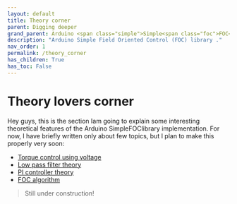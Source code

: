 ```yaml
---
layout: default
title: Theory corner
parent: Digging deeper
grand_parent: Arduino <span class="simple">Simple<span class="foc">FOC</span>library</span>
description: "Arduino Simple Field Oriented Control (FOC) library ."
nav_order: 1
permalink: /theory_corner
has_children: True
has_toc: False
---
```


# Theory lovers corner

Hey guys, this is the section Iam going to explain some interesting theoretical features of the Arduino <span class="simple">Simple<span class="foc">FOC</span>library</span> implementation. For now, I have briefly written only about few topics, but I plan to make this properly very soon:

- [Torque control using voltage](voltage_torque_control)
- [Low pass filter theory](low_pass_filter)
- [PI controller theory](pi_controller)
- [FOC algorithm](foc_theory) 

<blockquote class="warning"><p class="heading">Still under construction!</p></blockquote>